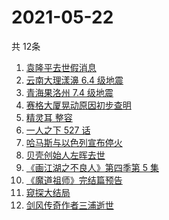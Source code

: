# 2021-05-22
  共 12条

  <!-- BEGIN -->
  <!-- 最后更新时间:Sat May 22 2021 04:22:49 GMT+0000 (Coordinated Universal Time) -->
  1. [袁隆平去世假消息](https://www.zhihu.com/search?q=袁隆平)
1. [云南大理漾濞 6.4 级地震](https://www.zhihu.com/search?q=云南地震)
1. [青海果洛州 7.4 级地震](https://www.zhihu.com/search?q=青海地震)
1. [赛格大厦晃动原因初步查明](https://www.zhihu.com/search?q=赛格大厦)
1. [精灵耳 整容](https://www.zhihu.com/search?q=精灵耳)
1. [一人之下 527 话](https://www.zhihu.com/search?q=一人之下)
1. [哈马斯与以色列宣布停火](https://www.zhihu.com/search?q=以色列哈马斯)
1. [贝壳创始人左晖去世](https://www.zhihu.com/search?q=贝壳创始人去世)
1. [《画江湖之不良人》第四季第 5 集](https://www.zhihu.com/search?q=画江湖之不良人第四季)
1. [《魔道祖师》完结篇预告](https://www.zhihu.com/search?q=魔道祖师)
1. [窥探大结局](https://www.zhihu.com/search?q=窥探)
1. [剑风传奇作者三浦逝世](https://www.zhihu.com/search?q=剑风传奇)
  <!-- END -->
  